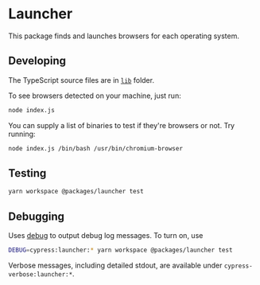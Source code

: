 # Launcher

This package finds and launches browsers for each operating system.

## Developing

The TypeScript source files are in [`lib`](/lib) folder.

To see browsers detected on your machine, just run:

```bash
node index.js
```

You can supply a list of binaries to test if they're browsers or not. Try running:

```bash
node index.js /bin/bash /usr/bin/chromium-browser
```

## Testing

```bash
yarn workspace @packages/launcher test
```

## Debugging

Uses [debug](https://github.com/visionmedia/debug#readme)
to output debug log messages. To turn on, use

```sh
DEBUG=cypress:launcher:* yarn workspace @packages/launcher test
```

Verbose messages, including detailed stdout, are available under `cypress-verbose:launcher:*`.
